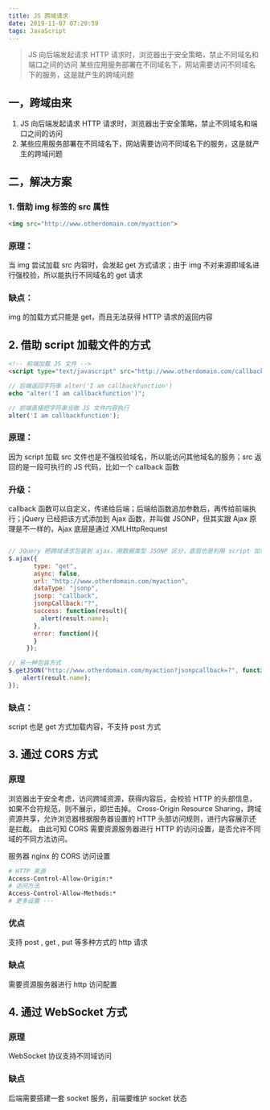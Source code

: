 ```yaml
---
title: JS 跨域请求
date: 2019-11-07 07:20:59
tags: JavaScript
---
```


>JS 向后端发起请求 HTTP 请求时，浏览器出于安全策略，禁止不同域名和端口之间的访问
>某些应用服务部署在不同域名下，网站需要访问不同域名下的服务，这是就产生的跨域问题

<!-- more -->


## 一，跨域由来
1. JS 向后端发起请求 HTTP 请求时，浏览器出于安全策略，禁止不同域名和端口之间的访问
2. 某些应用服务部署在不同域名下，网站需要访问不同域名下的服务，这是就产生的跨域问题


## 二，解决方案
### 1. 借助 img 标签的 src 属性
```html
<img src="http://www.otherdomain.com/myaction">
```
### 原理：
当 img 尝试加载 src 内容时，会发起 get 方式请求；由于 img 不对来源即域名进行强校验，所以能执行不同域名的 get 请求

### 缺点：
img 的加载方式只能是 get，而且无法获得 HTTP 请求的返回内容


## 2. 借助 script 加载文件的方式
```html
<!-- 前端加载 JS 文件 -->
<script type="text/javascript" src="http://www.otherdomain.com/callbackfunction.js"></script>
```
```php
// 后端返回字符串 alter('I am callbackfunction')
echo "alter('I am callbackfunction')";

```

```js
// 前端直接把字符串当做 JS 文件内容执行
alter('I am callbackfunction');

```

### 原理：
因为 script 加载 src 文件也是不强校验域名，所以能访问其他域名的服务；src 返回的是一段可执行的 JS 代码，比如一个 callback 函数

### 升级：
callback 函数可以自定义，传递给后端；后端给函数追加参数后，再传给前端执行；jQuery 已经把该方式添加到 Ajax 函数，并叫做 JSONP，但其实跟 Ajax 原理是不一样的，Ajax 底层是通过 XMLHttpRequest

```js

// JQuery 把跨域请求包装到 ajax，用数据类型 JSONP 区分，底层也是利用 script 加载 src 方式实现
$.ajax({
       type: "get",
       async: false,
       url: "http://www.otherdomain.com/myaction",
       dataType: "jsonp",
       jsonp: "callback",
       jsonpCallback:"?",
       success: function(result){
         alert(result.name);
       },
       error: function(){
       }
     });

// 另一种包装方式
$.getJSON("http://www.otherdomain.com/myaction?jsonpcallback=?", function(result) {
    alert(result.name);
});
```

### 缺点：
script 也是 get 方式加载内容，不支持 post 方式


## 3. 通过 CORS 方式

### 原理
浏览器出于安全考虑，访问跨域资源，获得内容后，会校验 HTTP 的头部信息，如果不合符规范，则不展示，即拦击掉。
Cross-Origin Resource Sharing，跨域资源共享，允许浏览器根据服务器设置的 HTTP 头部访问规则，进行内容展示还是拦截。
由此可知 CORS 需要资源服务器进行 HTTP 的访问设置，是否允许不同域的不同方法访问。

服务器 nginx 的 CORS 访问设置
```sh
# HTTP 来源
Access-Control-Allow-Origin:*
# 访问方法
Access-Control-Allow-Methods:*
# 更多设置 ···
```

### 优点
支持 post , get , put 等多种方式的 http 请求

### 缺点
需要资源服务器进行 http 访问配置


## 4. 通过 WebSocket 方式

### 原理
WebSocket 协议支持不同域访问

### 缺点
后端需要搭建一套 socket 服务，前端要维护 socket 状态
